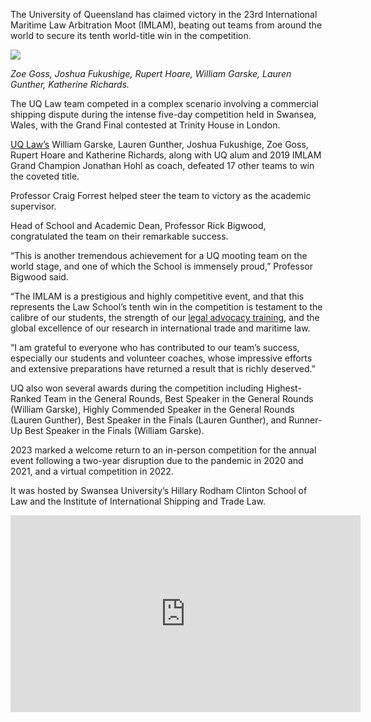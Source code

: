 The University of Queensland has claimed victory in the 23rd International Maritime Law Arbitration Moot (IMLAM), beating out teams from around the world to secure its tenth world-title win in the competition.

![](https://law.uq.edu.au/files/98502/IMLAM-2023-Grand-Champions.jpg)

*Zoe Goss, Joshua Fukushige, Rupert Hoare, William Garske, Lauren Gunther, Katherine Richards.*

The UQ Law team competed in a complex scenario involving a commercial shipping dispute during the intense five-day competition held in Swansea, Wales, with the Grand Final contested at Trinity House in London.

[UQ Law’s](https://law.uq.edu.au/) William Garske, Lauren Gunther, Joshua Fukushige, Zoe Goss, Rupert Hoare and Katherine Richards, along with UQ alum and 2019 IMLAM Grand Champion Jonathan Hohl as coach, defeated 17 other teams to win the coveted title.

Professor Craig Forrest helped steer the team to victory as the academic supervisor.

Head of School and Academic Dean, Professor Rick Bigwood, congratulated the team on their remarkable success.

“This is another tremendous achievement for a UQ mooting team on the world stage, and one of which the School is immensely proud,” Professor Bigwood said.

“The IMLAM is a prestigious and highly competitive event, and that this represents the Law School’s tenth win in the competition is testament to the calibre of our students, the strength of our [legal advocacy training](https://law.uq.edu.au/student-support/mooting), and the global excellence of our research in international trade and maritime law.

“I am grateful to everyone who has contributed to our team’s success, especially our students and volunteer coaches, whose impressive efforts and extensive preparations have returned a result that is richly deserved.”

UQ also won several awards during the competition including Highest-Ranked Team in the General Rounds, Best Speaker in the General Rounds (William Garske), Highly Commended Speaker in the General Rounds (Lauren Gunther), Best Speaker in the Finals (Lauren Gunther), and Runner-Up Best Speaker in the Finals (William Garske).

2023 marked a welcome return to an in-person competition for the annual event following a two-year disruption due to the pandemic in 2020 and 2021, and a virtual competition in 2022. 

It was hosted by Swansea University’s Hillary Rodham Clinton School of Law and the Institute of International Shipping and Trade Law. 

<iframe width="560" height="315" src="https://www.youtube.com/embed/OGG73zAsiiY?si=l8Q4H6O6TgRr1ZUt" title="YouTube video player" frameborder="0" allow="accelerometer; autoplay; clipboard-write; encrypted-media; gyroscope; picture-in-picture; web-share" referrerpolicy="strict-origin-when-cross-origin" allowfullscreen></iframe>